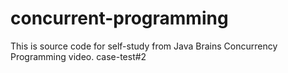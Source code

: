 # concurrent-programming
This is source code for self-study from Java Brains Concurrency Programming video.
case-test#2
